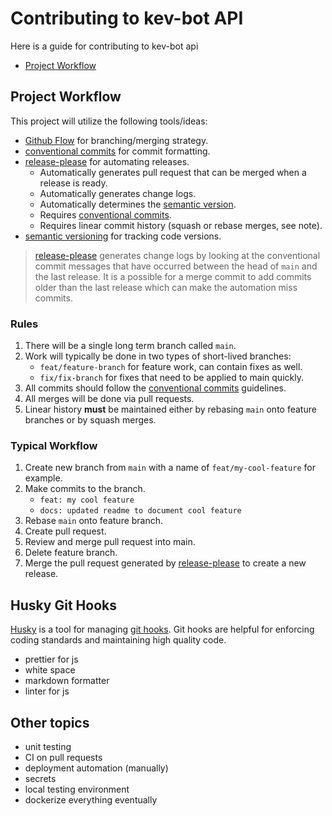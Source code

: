 # Contributing to kev-bot API

Here is a guide for contributing to kev-bot api

- [Project Workflow](#project-workflow)

## <a name="project-workflow"></a> Project Workflow

This project will utilize the following tools/ideas:

- [Github Flow][github-flow] for branching/merging strategy.
- [conventional commits][conventional-commits] for commit formatting.
- [release-please][release-please] for automating releases.
  - Automatically generates pull request that can be merged when a release is ready.
  - Automatically generates change logs.
  - Automatically determines the [semantic version][sem-ver].
  - Requires [conventional commits][conventional-commits].
  - Requires linear commit history (squash or rebase merges, see note).
- [semantic versioning][sem-ver] for tracking code versions.

> [release-please][release-please] generates change logs by looking at the conventional commit messages that have occurred between the head of `main` and the last release. It is a possible for a merge commit to add commits older than the last release which can make the automation miss commits.

### Rules

1. There will be a single long term branch called `main`.
2. Work will typically be done in two types of short-lived branches:
   - `feat/feature-branch` for feature work, can contain fixes as well.
   - `fix/fix-branch` for fixes that need to be applied to main quickly.
3. All commits should follow the [conventional commits][conventional-commits] guidelines.
4. All merges will be done via pull requests.
5. Linear history **must** be maintained either by rebasing `main` onto feature branches or by squash merges.

### Typical Workflow

1. Create new branch from `main` with a name of `feat/my-cool-feature` for example.
2. Make commits to the branch.
   - `feat: my cool feature`
   - `docs: updated readme to document cool feature`
3. Rebase `main` onto feature branch.
4. Create pull request.
5. Review and merge pull request into main.
6. Delete feature branch.
7. Merge the pull request generated by [release-please][release-please] to create a new release.

## <a name="husky-git-hooks"></a> Husky Git Hooks

[Husky][husky] is a tool for managing [git hooks][git-hooks]. Git hooks are helpful for enforcing coding standards and maintaining high quality code.

- prettier for js
- white space
- markdown formatter
- linter for js

## Other topics

- unit testing
- CI on pull requests
- deployment automation (manually)
- secrets
- local testing environment
- dockerize everything eventually

[husky]: https://typicode.github.io/husky/#/
[git-hooks]: https://git-scm.com/book/en/v2/Customizing-Git-Git-Hooks
[github-flow]: https://docs.github.com/en/get-started/quickstart/github-flow
[conventional-commits]: https://www.conventionalcommits.org/en/v1.0.0/
[release-please]: https://github.com/google-github-actions/release-please-action
[sem-ver]: https://semver.org/
